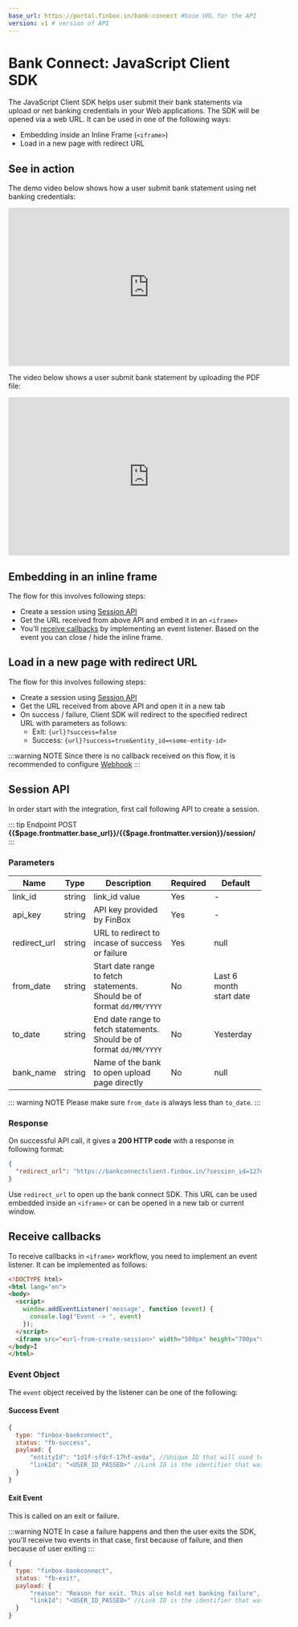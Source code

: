 ```yaml
---
base_url: https://portal.finbox.in/bank-connect #base URL for the API
version: v1 # version of API
---
```

# Bank Connect: JavaScript Client SDK
The JavaScript Client SDK helps user submit their bank statements via upload or net banking credentials in your Web applications. The SDK will be opened via a web URL. It can be used in one of the following ways:
- Embedding inside an Inline Frame (`<iframe>`)
- Load in a new page with redirect URL

## See in action
The demo video below shows how a user submit bank statement using net banking credentials:
<p style="text-align:center">
<iframe width="560" height="315" src="https://www.youtube.com/embed/lynnwojp0vA" frameborder="0" allow="accelerometer; autoplay; encrypted-media; gyroscope; picture-in-picture" allowfullscreen></iframe>
</p>

The video below shows a user submit bank statement by uploading the PDF file:
<p style="text-align:center">
<iframe width="560" height="315" src="https://www.youtube.com/embed/ZUGDZqico2o" frameborder="0" allow="accelerometer; autoplay; encrypted-media; gyroscope; picture-in-picture" allowfullscreen></iframe>
</p>

## Embedding in an inline frame
The flow for this involves following steps:
- Create a session using [Session API](/bank-connect/javascript-client.html#session-api)
- Get the URL received from above API and embed it in an `<iframe>`
- You'll [receive callbacks](/bank-connect/javascript-client.html#receive-callbacks) by implementing an event listener. Based on the event you can close / hide the inline frame.

## Load in a new page with redirect URL
The flow for this involves following steps:
- Create a session using [Session API](/bank-connect/javascript-client.html#session-api)
- Get the URL received from above API and open it in a new tab
- On success / failure, Client SDK will redirect to the specified redirect URL with parameters as follows:
  - Exit: `{url}?success=false`
  - Success: `{url}?success=true&entity_id=<some-entity-id>`

:::warning NOTE
Since there is no callback received on this flow, it is recommended to configure [Webhook](/bank-connect/webhook.html)
:::

## Session API
In order start with the integration, first call following API to create a session.

::: tip Endpoint
POST **{{$page.frontmatter.base_url}}/{{$page.frontmatter.version}}/session/**
:::

### Parameters
| Name | Type | Description | Required  | Default |
| - | - | - | - | - |
| link_id | string  | link_id value | Yes | - |
| api_key | string | API key provided by FinBox | Yes | - |
| redirect_url | string | URL to redirect to incase of success or failure | Yes | null |
| from_date | string | Start date range to fetch statements. Should be of format `dd/MM/YYYY` | No | Last 6 month start date |
| to_date | string | End date range to fetch statements. Should be of format `dd/MM/YYYY` | No | Yesterday |
| bank_name | string | Name of the bank to open upload page directly | No | null |

::: warning NOTE
Please make sure `from_date` is always less than `to_date`. 
:::

### Response
On successful API call, it gives a **200 HTTP code** with a response in following format:
```json
{
  "redirect_url": "https://bankconnectclient.finbox.in/?session_id=127d12db1d71bd182b"
}
```
Use `redirect_url` to open up the bank connect SDK. This URL can be used embedded inside an `<iframe>` or can be opened in a new tab or current window.

## Receive callbacks
To receive callbacks in `<iframe>` workflow, you need to implement an event listener. It can be implemented as follows:

```html
<!DOCTYPE html>
<html lang="en">
<body>
  <script>
    window.addEventListener('message', function (event) {
      console.log("Event -> ", event)
    });
  </script>
  <iframe src="<url-from-create-session>" width="500px" height="700px"></iframe>
</body>Ï
</html>
```

### Event Object
The `event` object received by the listener can be one of the following:
#### Success Event
```js
{
  type: "finbox-bankconnect",
  status: "fb-success",
  payload: {
      "entityId": "1d1f-sfdrf-17hf-asda", //Unique ID that will used to fetch statement data
      "linkId": "<USER_ID_PASSED>" //Link ID is the identifier that was passed while initializing the SDK
  }
}
```
#### Exit Event
This is called on an exit or failure.

:::warning NOTE
In case a failure happens and then the user exits the SDK, you'll receive two events in that case, first because of failure, and then because of user exiting
:::

```js
{
  type: "finbox-bankconnect",
  status: "fb-exit",
  payload: {
      "reason": "Reason for exit. This also hold net banking failure", //Reason for exit
      "linkId": "<USER_ID_PASSED>" //Link ID is the identifier that was passed while initializing the SDK
  }
}
```